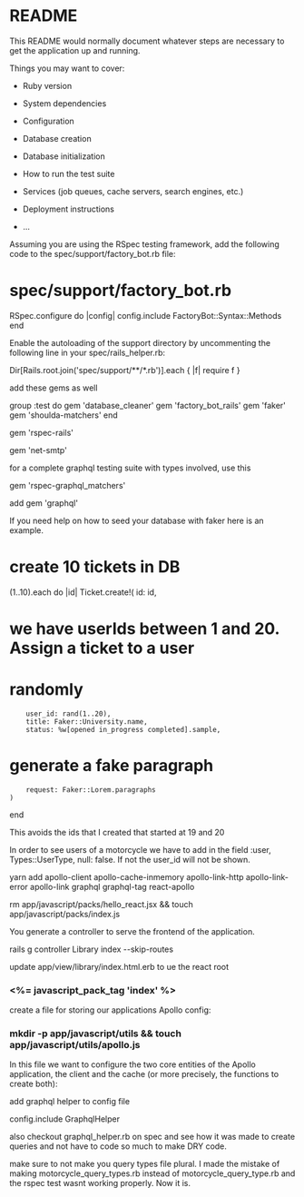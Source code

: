 # README

This README would normally document whatever steps are necessary to get the
application up and running.

Things you may want to cover:

* Ruby version

* System dependencies

* Configuration

* Database creation

* Database initialization

* How to run the test suite

* Services (job queues, cache servers, search engines, etc.)

* Deployment instructions

* ...


Assuming you are using the RSpec testing framework, add the following code to the spec/support/factory_bot.rb file:

# spec/support/factory_bot.rb
RSpec.configure do |config|
  config.include FactoryBot::Syntax::Methods
end

Enable the autoloading of the support directory by uncommenting the following line in your spec/rails_helper.rb:

Dir[Rails.root.join('spec/support/**/*.rb')].each { |f| require f }

add these gems as well 

group :test do
  gem 'database_cleaner'
  gem 'factory_bot_rails'
  gem 'faker'
  gem 'shoulda-matchers'
end

gem 'rspec-rails'

gem 'net-smtp'

for a complete graphql testing suite with types involved, use this

gem 'rspec-graphql_matchers'

add gem 'graphql'

If you need help on how to seed your database with faker here is an example.

# create 10 tickets in DB
(1..10).each do |id|
    Ticket.create!(
        id: id,
# we have userIds between 1 and 20. Assign a ticket to a user 
# randomly
        user_id: rand(1..20), 
        title: Faker::University.name, 
        status: %w[opened in_progress completed].sample,
# generate a fake paragraph
        request: Faker::Lorem.paragraphs 
    )
end

This avoids the ids that I created that started at 19 and 20

In order to see users of a motorcycle we have to add in the field :user, Types::UserType, null: false. If not the user_id will not be shown.

yarn add apollo-client apollo-cache-inmemory apollo-link-http apollo-link-error apollo-link graphql graphql-tag react-apollo

rm app/javascript/packs/hello_react.jsx && touch app/javascript/packs/index.js

You generate a controller to serve the frontend of the application.

rails g controller Library index --skip-routes

update app/view/library/index.html.erb to ue the react root

### <div id="root">
### <%= javascript_pack_tag 'index' %>

create a file for storing our applications Apollo config:

### mkdir -p app/javascript/utils && touch app/javascript/utils/apollo.js

In this file we want to configure the two core entities of the Apollo application, the client and the cache (or more precisely, the functions to create both):

add graphql helper to config file 

config.include GraphqlHelper

also checkout graphql_helper.rb on spec and see how it was made to create queries and not have to code so much to make DRY code.

make sure to not make you query types file plural. I made the mistake of making motorcycle_query_types.rb instead of motorcycle_query_type.rb and the rspec test wasnt working properly. Now it is.